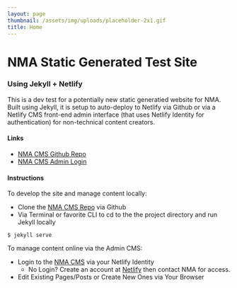 ```yaml
---
layout: page
thumbnail: /assets/img/uploads/placeholder-2x1.gif
title: Home
---
```

# NMA Static Generated Test Site

### Using Jekyll + Netlify

This is a dev test for a potentially new static generatied website for NMA. Built using Jekyll, it is setup to auto-deploy to Netlify via Github or via a Netlify CMS front-end admin interface (that uses Netlify Identity for authentication) for non-technical content creators.  

#### Links

* [NMA CMS Github Repo](https://github.com/kccnma/cms)
* [NMA CMS Admin Login](https://nma.netlify.com/admin/)

#### Instructions

To develop the site and manage content locally:

* Clone the [NMA CMS Repo](https://github.com/kccnma/cms) via Github
* Via Terminal or favorite CLI to cd to the the project directory and run Jekyll locally 


```
$ jekyll serve
```

To manage content online via the Admin CMS:

* Login to the [NMA CMS](https://nma.netlify.com/admin/) via your Netlify Identity
  * No Login? Create an account at [Netlify](https://app.netlify.com) then contact NMA for access.
* Edit Existing Pages/Posts or Create New Ones via Your Browser
